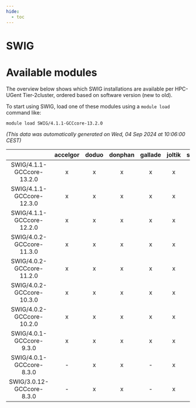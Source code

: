 ```yaml
---
hide:
  - toc
---
```


SWIG
====

# Available modules


The overview below shows which SWIG installations are available per HPC-UGent Tier-2cluster, ordered based on software version (new to old).

To start using SWIG, load one of these modules using a `module load` command like:

```shell
module load SWIG/4.1.1-GCCcore-13.2.0
```

*(This data was automatically generated on Wed, 04 Sep 2024 at 10:06:00 CEST)*  

| |accelgor|doduo|donphan|gallade|joltik|shinx|skitty|
| :---: | :---: | :---: | :---: | :---: | :---: | :---: | :---: |
|SWIG/4.1.1-GCCcore-13.2.0|x|x|x|x|x|x|x|
|SWIG/4.1.1-GCCcore-12.3.0|x|x|x|x|x|x|x|
|SWIG/4.1.1-GCCcore-12.2.0|x|x|x|x|x|x|x|
|SWIG/4.0.2-GCCcore-11.3.0|x|x|x|x|x|x|x|
|SWIG/4.0.2-GCCcore-11.2.0|x|x|x|x|x|-|x|
|SWIG/4.0.2-GCCcore-10.3.0|x|x|x|x|x|-|x|
|SWIG/4.0.2-GCCcore-10.2.0|x|x|x|x|x|-|x|
|SWIG/4.0.1-GCCcore-9.3.0|x|x|x|x|x|-|x|
|SWIG/4.0.1-GCCcore-8.3.0|-|x|x|-|x|-|x|
|SWIG/3.0.12-GCCcore-8.3.0|-|x|x|-|x|-|x|

